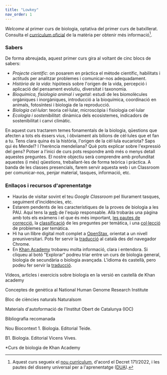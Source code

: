 ```yaml
---
title: "Lowkey"
nav_order: 1
---
```


*Welcome* al primer curs de biologia, optativa del primer curs de batxillerat. Consulta el [currículum oficial](docs/official-curriculum-biologia1.pdf) de la matèria per obtenir més informació[^bignote].

[^bignote]: Aquest curs segueix el [nou currículum](https://projectes.xtec.cat/nou-curriculum/batxillerat/), d'acord el Decret 171/2022, i les pautes del disseny universal per a l'aprenentatge ([DUA](https://projectes.xtec.cat/educacioinclusiva/categoria/recursos/dua/)).

### **Sabers**
De forma abreujada, aquest primer curs gira al voltant de cinc blocs de sabers:

- *Projecte científic*: on posarem en pràctica el mètode científic, habilitats i actituds per analitzar problemes i comunicar-nos adequadament.
- *Història de la vida*: hipòtesis sobre l'origen de la vida, percepció i aplicació del pensament evolutiu, diversitat i taxonomia.
- *Bioquímica, fisiologia animal i vegetal*: estudi de les biomolècules orgàniques i inorgàniques, introducció a la bioquímica, coordinació en animals, fotosíntesi i biologia de la reproducció.
- *Biologia cel·lular*: teoria cel·lular, microscòpia i fisiologia cel·lular
- *Ecologia i sostenibilitat*: dinàmica dels ecosistemes, indicadors de sostenibilitat i canvi climàtic.





En aquest curs tractarem temes fonamentals de la biologia, qüestions que afecten a tots els éssers vius, i òbviament als bilions de cèl·lules que et fan a tu.
Tens clara quina és la història, l'origen de la cèl·lula eucariota? Saps qui és Mendel? I l'herència mendeliana? Què pots explicar sobre l'expressió del gens? 
Potser a l'inici de curs pots respondre amb més o menys detall aquestes preguntes. El nostre objectiu serà comprendre amb profunditat aquestes (i més) qüestions, treballant-les de forma teòrica i pràctica.
A banda de les classes presencials, farem servir aquesta web i un Classroom per comunicar-nos, penjar material, tasques, informació, etc.

### **Enllaços i recursos d'aprenentatge**

- Hauràs de visitar sovint el teu *Google Classroom* pel lliurament tasques, seguiment d'incidències, etc.
- Estarem pendents de les característiques de la proves de biologia a les PAU. Aquí tens la [web](https://www.ub.edu/paubiologia/) de l'equip responsable. Allà trobaràs una pàgina amb tots els exàmens i el que és més important, [les pautes de correcció](https://www.ub.edu/paubiologia/examens.htm), la [classificació](https://www.ub.edu/paubiologia/classificacio.htm) de les preguntes per temàtica, i una [col·lecció](https://drive.google.com/drive/folders/16qLS0m40pWSaf9_lZpuaeqh2lNANVwPX) de problemes per temàtica.
- Hi ha un llibre digital molt complet a [OpenStax](https://openstax.org/details/books/biology-2e), orientat a un nivell preuniversitari. Pots fer servir la [traducció](https://support.google.com/chrome/answer/173424?hl=es&co=GENIE.Platform%3DDesktop) al català des del navegador Chrome.
- En [Khan Academy](https://es.khanacademy.org/) trobareu molta informació, clara i entendora. Si cliqueu al botó "Explorar" podreu triar entre un curs de biologia general, biologia de secundària o biologia avançada. L'idioma és castellà, pero podeu fer servir la [traducció](https://support.google.com/chrome/answer/173424?hl=es&co=GENIE.Platform%3DDesktop).


Vídeos, articles i exercicis sobre biologia en la versió en castellà de Khan academy


Conceptes de genètica al National Human Genome Research Institute

Bloc de ciències naturals Naturalsom

Materials d'autoformació de l'Institut Obert de Catalunya (IOC)

Bibliografia recomanada

Nou Biocontext 1. Biologia. Editorial Teide.

B1. Biologia. Editorial Vicens Vives.

*Curs de biologia de Khan Academy


